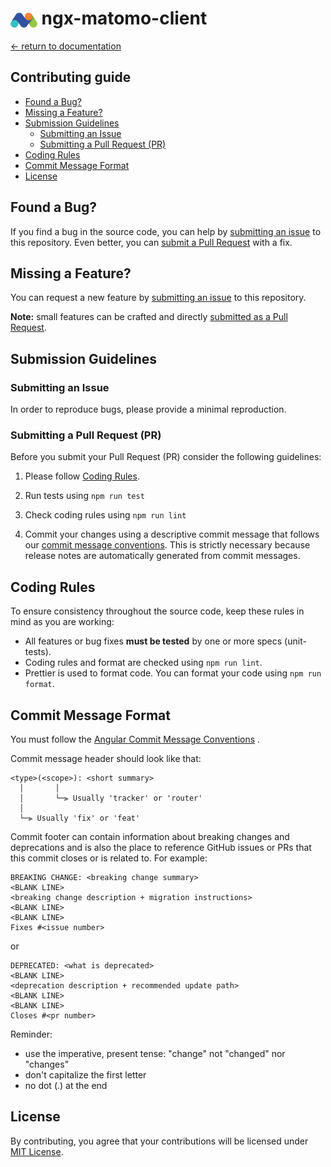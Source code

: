 # <img src="https://github.com/EmmanuelRoux/ngx-matomo-client/blob/ef38fdae3a5e5b1d1cdb1c9ba9d3a753117b7d80/logo-small.png" alt="matomo-logo" style="height: 24px; vertical-align: middle;" /> ngx-matomo-client

[← return to documentation](/README.md)

## Contributing guide

<!-- prettier-ignore-start -->

<!-- toc -->

- [Found a Bug?](#found-a-bug)
- [Missing a Feature?](#missing-a-feature)
- [Submission Guidelines](#submission-guidelines)
  * [Submitting an Issue](#submitting-an-issue)
  * [Submitting a Pull Request (PR)](#submitting-a-pull-request-pr)
- [Coding Rules](#coding-rules)
- [Commit Message Format](#commit-message-format)
- [License](#license)

<!-- tocstop -->

<!-- prettier-ignore-end -->

## Found a Bug?

If you find a bug in the source code, you can help by [submitting an issue](#submitting-an-issue) to this repository.
Even better, you can [submit a Pull Request](#submitting-a-pull-request-pr) with a fix.

## Missing a Feature?

You can request a new feature by [submitting an issue](#submitting-an-issue) to this repository.

**Note:** small features can be crafted and directly [submitted as a Pull Request](#submitting-a-pull-request-pr).

## Submission Guidelines

### Submitting an Issue

In order to reproduce bugs, please provide a minimal reproduction.

### Submitting a Pull Request (PR)

Before you submit your Pull Request (PR) consider the following guidelines:

1. Please follow [Coding Rules](#coding-rules).

2. Run tests using `npm run test`

3. Check coding rules using `npm run lint`

4. Commit your changes using a descriptive commit message that follows
   our [commit message conventions](#commit-message-format). This is strictly necessary because release notes are
   automatically generated from commit messages.

## Coding Rules

To ensure consistency throughout the source code, keep these rules in mind as you are working:

- All features or bug fixes **must be tested** by one or more specs (unit-tests).
- Coding rules and format are checked using `npm run lint`.
- Prettier is used to format code. You can format your code using `npm run format`.

## Commit Message Format

You must follow
the [Angular Commit Message Conventions](https://github.com/angular/angular/blob/master/CONTRIBUTING.md#-commit-message-format)
.

Commit message header should look like that:

```
<type>(<scope>): <short summary>
  │       │
  │       └─⫸ Usually 'tracker' or 'router'
  │
  └─⫸ Usually 'fix' or 'feat'
```

Commit footer can contain information about breaking changes and deprecations and is also the place to reference GitHub
issues or PRs that this commit closes or is related to. For example:

```
BREAKING CHANGE: <breaking change summary>
<BLANK LINE>
<breaking change description + migration instructions>
<BLANK LINE>
<BLANK LINE>
Fixes #<issue number>
```

or

```
DEPRECATED: <what is deprecated>
<BLANK LINE>
<deprecation description + recommended update path>
<BLANK LINE>
<BLANK LINE>
Closes #<pr number>
```

Reminder:

- use the imperative, present tense: "change" not "changed" nor "changes"
- don't capitalize the first letter
- no dot (.) at the end

## License

By contributing, you agree that your contributions will be licensed under [MIT License](LICENSE).
